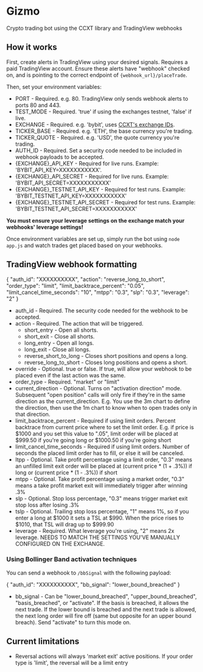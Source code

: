 # Gizmo
Crypto trading bot using the CCXT library and TradingView webhooks

## How it works

First, create alerts in TradingView using your desired signals. Requires a paid TradingView account. Ensure these alerts have "webhook" checked on, and is pointing to the correct endpoint of `{webhook_url}/placeTrade`.

Then, set your environment variables:
- PORT - Required. e.g. 80. TradingView only sends webhook alerts to ports 80 and 443.
- TEST_MODE - Required. 'true' if using the exchanges testnet, 'false' if live.
- EXCHANGE - Required. e.g. 'bybit', uses [CCXT's exchange IDs](https://github.com/ccxt/ccxt/wiki/Manual).
- TICKER_BASE - Required. e.g. 'ETH', the base currency you're trading.
- TICKER_QUOTE - Required. e.g. 'USD', the quote currency you're trading.
- AUTH_ID - Required. Set a security code needed to be included in webhook payloads to be accepted.
- {EXCHANGE}_API_KEY - Required for live runs. Example: 'BYBIT_API_KEY=XXXXXXXXXXX'.
- {EXCHANGE}_API_SECRET - Required for live runs. Example: 'BYBIT_API_SECRET=XXXXXXXXXXX'
- {EXCHANGE}_TESTNET_API_KEY - Required for test runs. Example: 'BYBIT_TESTNET_API_KEY=XXXXXXXXXXX'
- {EXCHANGE}_TESTNET_API_SECRET - Required for test runs. Example: 'BYBIT_TESTNET_API_SECRET=XXXXXXXXXXX'

**You must ensure your leverage settings on the exchange match your webhooks' leverage settings!**

Once environment variables are set up, simply run the bot using `node app.js` and watch trades get placed based on your webhooks.


## TradingView webhook formatting

{
"auth_id": "XXXXXXXXXX",
"action": "reverse_long_to_short",
"order_type": "limit",
"limit_backtrace_percent": "0.05",
"limit_cancel_time_seconds": "10",
"mtpp": "0.3",
"slp": "0.3",
"leverage": "2"
}

- auth_id - Required. The security code needed for the webhook to be accepted.
- action - Required. The action that will be triggered.
  - short_entry - Open all shorts.
  - short_exit - Close all shorts.
  - long_entry - Open all longs.
  - long_exit - Close all longs.
  - reverse_short_to_long - Closes short positions and opens a long.
  - reverse_long_to_short - Closes long positions and opens a short.
- override - Optional. true or false. If true, will allow your webhook to be placed even if the last action was the same.
- order_type - Required. "market" or "limit"
- current_direction - Optional. Turns on "activation direction" mode. Subsequent "open position" calls will only fire if they're in the same direction as the current_direction. E.g. You use the 3m chart to define the direction, then use the 1m chart to know when to open trades only in that direction.
- limit_backtrace_percent - Required if using limit orders. Percent backtrace from current price where to set the limit order. E.g. if price is $1000 and you set this value to ".05", limit order will be placed at $999.50 if you're going long or $1000.50 if you're going short
- limit_cancel_time_seconds - Required if using limit orders. Number of seconds the placed limit order has to fill, or else it will be canceled.
- ltpp - Optional. Take profit percentage using a limit order, "0.3" means an unfilled limit exit order will be placed at (current price * (1 + .3%)) if long or (current price * (1 - .3%)) if short
- mtpp - Optional. Take profit percentage using a market order, "0.3" means a take profit market exit will immediately trigger after winning .3%
- slp - Optional. Stop loss percentage, "0.3" means trigger market exit stop loss after losing .3%
- tslp - Optional. Trailing stop loss percentage, "1" means 1%, so if you enter a long at $1000 it sets a TSL at $990. When the price rises to $1010, that TSL will drag up to $999.90
- leverage - Required. What leverage you're using, "2" means 2x leverage. NEEDS TO MATCH THE SETTINGS YOU'VE MANUALLY CONFIGURED ON THE EXCHANGE.

### Using Bollinger Band activation techniques

You can send a webhook to `/bbSignal` with the following payload:

{
"auth_id": "XXXXXXXXXX",
"bb_signal": "lower_bound_breached"
}

- bb_signal - Can be "lower_bound_breached", "upper_bound_breached", "basis_breached", or "activate". If the basis is breached, it allows the next trade. If the lower bound is breached and the next trade is allowed, the next long order will fire off (same but opposite for an upper bound breach). Send "activate" to turn this mode on.  


## Current limitations

- Reversal actions will always 'market exit' active positions. If your order type is 'limit', the reversal will be a limit entry
